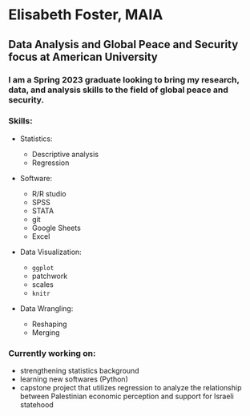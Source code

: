 # Elisabeth Foster, MAIA
## Data Analysis and Global Peace and Security focus at American University 

### I am a Spring 2023 graduate looking to bring my research, data, and analysis skills to the field of global peace and security. 

### Skills: 

- Statistics:
  - Descriptive analysis
  - Regression 
  
- Software:
  - R/R studio
  - SPSS
  - STATA 
  - git 
  - Google Sheets
  - Excel 
 
- Data Visualization: 
  - `ggplot`
  - patchwork 
  - scales
  - `knitr`
  
- Data Wrangling:
  - Reshaping
  - Merging
 
### Currently working on:
- strengthening statistics background
- learning new softwares (Python) 
- capstone project that utilizes regression to analyze the relationship between Palestinian economic perception and support for Israeli statehood
